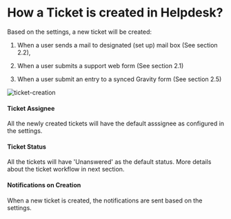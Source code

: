 
# How a Ticket is created in Helpdesk?

Based on the settings, a new ticket will be created:
1. When a user sends a mail to designated (set up) mail box (See section 2.2),

2. When a user submits a support web form (See section 2.1)

3. When a user submit an entry to a synced Gravity form (See section 2.5)

![ticket-creation](https://cloud.githubusercontent.com/assets/9676513/6509592/5308dde6-c386-11e4-9539-2498934fa531.jpg)


#### Ticket Assignee
All the newly created tickets will have the default asssignee as configured in the settings.

#### Ticket Status
All the tickets will have 'Unanswered' as the default status. More details about the ticket workflow in next section.

#### Notifications on Creation
When a new ticket is created, the notifications are sent based on the settings.

